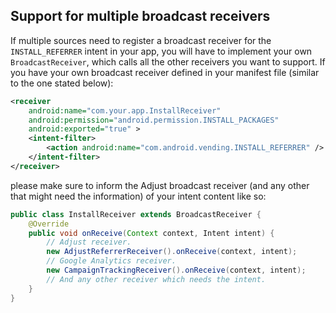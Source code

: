 ## Support for multiple broadcast receivers

If multiple sources need to register a broadcast receiver for the `INSTALL_REFERRER` intent in your app, you will have to implement your own
`BroadcastReceiver`, which calls all the other receivers you want to support. If you have your own broadcast receiver defined in your manifest file (similar to the one stated below):

```xml
<receiver
    android:name="com.your.app.InstallReceiver"
    android:permission="android.permission.INSTALL_PACKAGES"
    android:exported="true" >
    <intent-filter>
        <action android:name="com.android.vending.INSTALL_REFERRER" />
    </intent-filter>
</receiver>
```

please make sure to inform the Adjust broadcast receiver (and any other that might need the information) of your intent content like so:

```java
public class InstallReceiver extends BroadcastReceiver {
    @Override
    public void onReceive(Context context, Intent intent) {
        // Adjust receiver.
        new AdjustReferrerReceiver().onReceive(context, intent);
        // Google Analytics receiver.
        new CampaignTrackingReceiver().onReceive(context, intent);
        // And any other receiver which needs the intent.
    }
}
```
